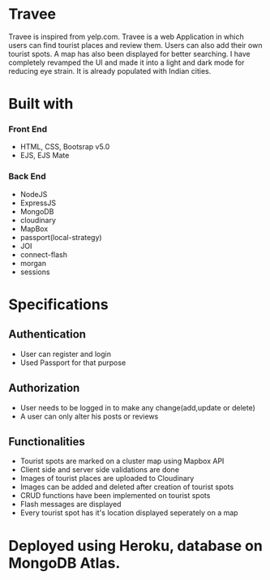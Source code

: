 # Travee 
Travee is inspired from yelp.com. Travee is a web Application in which users can find tourist places and review them. Users can also add their own tourist spots. A map has also been displayed for better searching. I have completely revamped the UI and made it into a light and dark mode for reducing eye strain. It is already populated with Indian cities.
# Built with
### Front End
   * HTML, CSS, Bootsrap v5.0
   * EJS, EJS Mate
### Back End
  * NodeJS
  * ExpressJS
  * MongoDB
  * cloudinary
  * MapBox
  * passport(local-strategy)
  * JOI
  * connect-flash
  * morgan
  * sessions
# Specifications
## Authentication
* User can register and login
* Used Passport for that purpose
## Authorization
* User needs to be logged in to make any change(add,update or delete)
* A user can only alter his posts or reviews
## Functionalities
* Tourist spots are marked on a cluster map using Mapbox API
* Client side and server side validations are done
* Images of tourist places are uploaded to Cloudinary
* Images can be added and deleted after creation of tourist spots
* CRUD functions have been implemented on tourist spots
* Flash messages are displayed
* Every tourist spot has it's location displayed seperately on a map
 # Deployed using Heroku, database on MongoDB Atlas.
